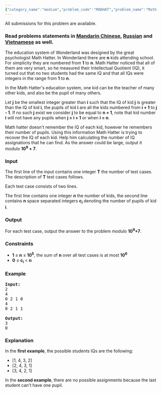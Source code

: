 ```yaml
---
{"category_name":"medium","problem_code":"MADHAT","problem_name":"Math Hatter","languages_supported":{"0":"ADA","1":"ASM","2":"BASH","3":"BF","4":"C","5":"C99 strict","6":"CAML","7":"CLOJ","8":"CLPS","9":"CPP 4.3.2","10":"CPP 4.9.2","11":"CPP14","12":"CS2","13":"D","14":"ERL","15":"FORT","16":"FS","17":"GO","18":"HASK","19":"ICK","20":"ICON","21":"JAVA","22":"JS","23":"LISP clisp","24":"LISP sbcl","25":"LUA","26":"NEM","27":"NICE","28":"NODEJS","29":"PAS fpc","30":"PAS gpc","31":"PERL","32":"PERL6","33":"PHP","34":"PIKE","35":"PRLG","36":"PYPY","37":"PYTH","38":"PYTH 3.4","39":"RUBY","40":"SCALA","41":"SCM chicken","42":"SCM guile","43":"SCM qobi","44":"ST","45":"TCL","46":"TEXT","47":"WSPC"},"max_timelimit":1,"source_sizelimit":50000,"problem_author":"alei","problem_tester":"kingofnumbers","date_added":"21-07-2016","tags":{"0":"alei","1":"combinatorics","2":"cook73","3":"easy","4":"maths"},"editorial_url":"http://discuss.codechef.com/problems/MADHAT","time":{"view_start_date":1471804200,"submit_start_date":1471804200,"visible_start_date":1471804200,"end_date":1735669800},"layout":"problem"}
---
```

<span class="solution-visible-txt">All submissions for this problem are available.</span><h3> Read problems statements in <a target="_blank" href="http://www.codechef.com/download/translated/COOK73/mandarin/MADHAT.pdf">Mandarin Chinese</a>, <a target="_blank" href="http://www.codechef.com/download/translated/COOK73/russian/MADHAT.pdf">Russian</a> and <a target="_blank" href="http://www.codechef.com/download/translated/COOK73/vietnamese/MADHAT.pdf">Vietnamese</a> as well.</h3>

<p>The education system of Wonderland was designed by the great psychologist Math Hatter. In Wonderland there are <b>n</b> kids attending school. For simplicity they are numbered from <b>1</b> to <b>n</b>. 
Math Hatter noticed that all of them are very smart, so he measured their Intellectual Quotient (IQ), it turned out that no two students had the same IQ and that all IQs were integers in the range from <b>1</b> to <b>n</b>.
</p>

<p>In the Math Hatter's education system, one kid can be the teacher of many other kids, and also be the pupil of many others.</p>

<p>Let <b>j</b> be the smallest integer greater than <b>i</b> such that the IQ of kid <b>j</b> is greater than the IQ of kid <b>i</b>, the pupils of kid <b>i</b> are all the kids numbered from <b>i + 1</b> to <b>j - 1</b>. If no such <b>j</b> exist we consider <b>j</b> to be equal to <b>n + 1</b>, note that kid number <b>i</b> will not have any pupils when <b>j = i + 1</b> or when <b>i = n</b>.</p>

<p>
Math hatter doesn't remember the IQ of each kid, however he remembers their number of pupils. Using this information Math Hatter is trying to recover the IQ of each kid. Help him calculating the number of IQ assignations that he can find. As the answer could be large, output it modulo <b>10<sup>9</sup> + 7</b>.</p>

<h3>Input</h3>
<p>The first line of the input contains one integer <b>T</b> the number of test cases. The description of <b>T</b> test cases follows.</p>
<p>Each test case consists of two lines.</p>
<p>The first line contains one integer <b>n</b> the number of kids, the second line contains <b>n</b> space separated integers <b>c<sub>i</sub></b> denoting the number of pupils of kid <b>i</b>.</p>

<h3>Output</h3>
<p>For each test case, output the answer to the problem modulo <b>10<sup>9</sup>+7</b>.</p>

<h3>Constraints</h3>
<ul>
<li><b>1</b> ≤ <b>n</b> ≤ <b>10<sup>5</sup></b>, the sum of <b>n</b> over all test cases is at most <b>10<sup>6</sup></b> </li>
<li><b>0</b> ≤ <b>c<sub>i</sub></b> < <b>n</b></li>
</ul>

<h3>Example</h3>
<pre><b>Input:</b><tt>
2
4
0 2 1 0
4
0 2 1 1
</tt>
<b>Output:</b><tt>
3
0</tt>
</pre>

<h3>Explanation</h3>
<p>
In the <b>first example</b>, the possible students IQs are the following:
<ul>
<li>[1, 4, 3, 2]</li>
<li>[2, 4, 3, 1]</li>
<li>[3, 4, 2, 1]</li>
</ul>
</p>

<p>In the <b>second example</b>, there are no possible assignments because the last student can't have one pupil.</p>
